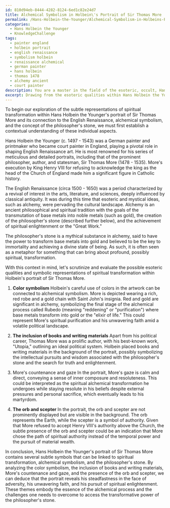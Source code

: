 ```yaml
---
id: 810d94eb-8444-4282-8124-6ed1c82e24d7
title: Alchemical Symbolism in Holbein\'s Portrait of Sir Thomas More
permalink: /Hans-Holbein-the-Younger/Alchemical-Symbolism-in-Holbeins-Portrait-of-Sir-Thomas-More/
categories:
  - Hans Holbein the Younger
  - KnowledgeChallenge
tags:
  - painter england
  - holbein portrait
  - english renaissance
  - symbolism holbein
  - renaissance alchemical
  - german painter
  - hans holbein
  - thomas 1478
  - alchemy ancient
  - court painter
description: You are a master in the field of the esoteric, occult, Hans Holbein the Younger and Education. You are a writer of tests, challenges, books and deep knowledge on Hans Holbein the Younger for initiates and students to gain deep insights and understanding from. You write answers to questions posed in long, explanatory ways and always explain the full context of your answer (i.e., related concepts, formulas, examples, or history), as well as the step-by-step thinking process you take to answer the challenges. Be rigorous and thorough, and summarize the key themes, ideas, and conclusions at the end.
excerpt: Drawing from the esoteric qualities within Hans Holbein the Younger's artwork and the link between the English Renaissance and alchemical symbolism prevalent at that time, deduce the possible subtle representations of spiritual transformation in his portrait of Sir Thomas More, and contemplate the connection this might have to alchemy and the concept of the "philosopher's stone."
---
```

To begin our exploration of the subtle representations of spiritual transformation within Hans Holbein the Younger's portrait of Sir Thomas More and its connection to the English Renaissance, alchemical symbolism, and the concept of the philosopher's stone, we must first establish a contextual understanding of these individual aspects.

Hans Holbein the Younger (c. 1497 - 1543) was a German painter and printmaker who became court painter in England, playing a pivotal role in shaping English Renaissance art. He is most renowned for his series of meticulous and detailed portraits, including that of the prominent philosopher, author, and statesman, Sir Thomas More (1478 - 1535). More's execution by King Henry VIII for refusing to acknowledge the king as the head of the Church of England made him a significant figure in Catholic history.

The English Renaissance (circa 1500 - 1650) was a period characterized by a revival of interest in the arts, literature, and sciences, deeply influenced by classical antiquity. It was during this time that esoteric and mystical ideas, such as alchemy, were pervading the cultural landscape. Alchemy is an ancient philosophical and spiritual tradition with the goals of the transmutation of base metals into noble metals (such as gold), the creation of the philosopher's stone (described further below), and the achievement of spiritual enlightenment or the "Great Work."

The philosopher's stone is a mythical substance in alchemy, said to have the power to transform base metals into gold and believed to be the key to immortality and achieving a divine state of being. As such, it is often seen as a metaphor for something that can bring about profound, possibly spiritual, transformation.

With this context in mind, let's scrutinize and evaluate the possible esoteric qualities and symbolic representations of spiritual transformation within Holbein's portrait of Sir Thomas More.

1. **Color symbolism**
Holbein's careful use of colors in the artwork can be connected to alchemical symbolism. More is depicted wearing a rich, red robe and a gold chain with Saint John's insignia. Red and gold are significant in alchemy, symbolizing the final stage of the alchemical process called Rubedo (meaning "reddening" or "purification") where base metals transform into gold or the "elixir of life." This could represent More's spiritual purification and his unwavering faith amid a volatile political landscape.

2. **The inclusion of books and writing materials**
Apart from his political career, Thomas More was a prolific author, with his best-known work, "Utopia," outlining an ideal political system. Holbein placed books and writing materials in the background of the portrait, possibly symbolizing the intellectual pursuits and wisdom associated with the philosopher's stone and the search for truth and enlightenment.

3. More's countenance and gaze
In the portrait, More's gaze is calm and direct, conveying a sense of inner composure and resoluteness. This could be interpreted as the spiritual alchemical transformation he undergoes while staying resolute in his beliefs despite external pressures and personal sacrifice, which eventually leads to his martyrdom.

4. **The orb and scepter**
In the portrait, the orb and scepter are not prominently displayed but are visible in the background. The orb represents the Earth, while the scepter is a symbol of authority. Given that More refused to accept Henry VIII's authority above the Church, the subtle presence of the orb and scepter could be an indication that More chose the path of spiritual authority instead of the temporal power and the pursuit of material wealth.

In conclusion, Hans Holbein the Younger's portrait of Sir Thomas More contains several subtle symbols that can be linked to spiritual transformation, alchemical symbolism, and the philosopher's stone. By analyzing the color symbolism, the inclusion of books and writing materials, More's countenance and gaze, and the presence of the orb and scepter, we can deduce that the portrait reveals his steadfastness in the face of adversity, his unwavering faith, and his pursuit of spiritual enlightenment. These themes embody the essence of the alchemical process and the challenges one needs to overcome to access the transformative power of the philosopher's stone.
